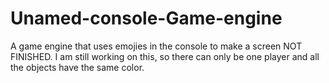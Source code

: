 # Unamed-console-Game-engine
A game engine that uses emojies in the console to make a screen
NOT FINISHED. I am still working on this, so there can only be one player and all the objects have the same color.
